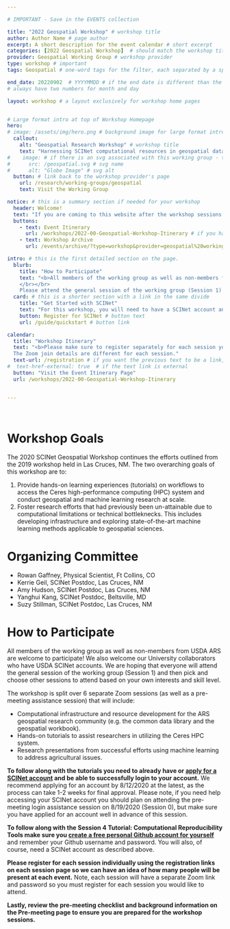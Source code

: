 ```yaml
---

# IMPORTANT - Save in the EVENTS collection

title: "2022 Geospatial Workshop" # workshop title 
author: Author Name # page author
excerpt: A short description for the event calendar # short excerpt
categories: [2022 Geospatial Workshop]  # should match the workshop title - this must be unique to this specific workshop
provider: Geospatial Working Group # workshop provider
type: workshop # important
tags: Geospatial # one-word tags for the filter, each separated by a space

end_date: 20220902  # YYYYMMDD # if the end date is different than the start date
# always have two numbers for month and day

layout: workshop # a layout exclusively for workshop home pages


# Large format intro at top of Workshop Homepage
hero:
# image: /assets/img/hero.png # background image for large format intro
  callout:
    alt: "Geospatial Research Workshop" # workshop title
    text: "Harnessing SCINet computational resources in geospatial data science to further sustainable and intensified agriculture" # short and descriptive workshop explanation
#    image: # if there is an svg associated with this working group - this is within the callout section
#      src: /geospatial.svg # svg name
#      alt: "Globe Image" # svg alt
  button: # link back to the workshop provider's page
    url: /research/working-groups/geospatial
    text: Visit the Working Group

notice: # this is a summary section if needed for your workshop
  header: Welcome!
  text: "If you are coming to this website after the workshop sessions have ended, welcome! All the tutorials we covered during the workshop have been formatted such that you can follow along with them anytime on your own and at your own pace from our webpages. Access session content, including all tutorials, using the “Session Archive” tabs at the very top of this homepage. If you run into any errors, feel free to notify the organizing committee so that we can correct the content. Thank you and happy learning!" 
  buttons: 
    - text: Event Itinerary
      url: /workshops/2022-00-Geospatial-Workshop-Itinerary # if you have an itenerary page in the workshop collection, link it here
    - text: Workshop Archive
      url: /events/archive/?type=workshop&provider=geospatial%20working%20group # you can use ths url to prefilter the event archive

intro: # this is the first detailed section on the page.
  blurb:
    title: "How to Participate" 
    text: "<b>All members of the working group as well as non-members from USDA ARS are welcome to participate!</b> We also welcome our University collaborators who have USDA SCINet accounts. 
    </br></br>
    Please attend the general session of the working group (Session 1) and then pick and choose other sessions to attend based on your own interests and skill level." 
  card: # this is a shorter section with a link in the same divide
    title: "Get Started with SCINet"
    text: "For this workshop, you will need to have a SCINet account and be able to successfully log in. We recommend applying for an account at least two weeks prior to the first session"
    button: Register for SCINet # button text
    url: /guide/quickstart # button link

calendar:
  title: "Workshop Itinerary"
  text: "<b>Please make sure to register separately for each session you plan on attending.</b> </br> 
  The Zoom join details are different for each session."
  text-url: /registration # if you want the previous text to be a link, add the url here
#  text-href-external: true  # if the text link is external
  button: "Visit the Event Itinerary Page"
  url: /workshops/2022-00-Geospatial-Workshop-Itinerary


---
```

<br>

# Workshop Goals

The 2020 SCINet Geospatial Workshop continues the efforts outlined from the 2019 workshop held in Las Cruces, NM. The two overarching goals of this workshop are to:

1. Provide hands-on learning experiences (tutorials) on workflows to access the Ceres high-performance computing (HPC) system and conduct geospatial and machine learning research at scale.
1. Foster research efforts that had previously been un-attainable due to computational limitations or technical bottleknecks. This includes developing infrastructure and exploring state-of-the-art machine learning methods applicable to geospatial sciences.


# Organizing Committee

* Rowan Gaffney, Physical Scientist, Ft Collins, CO
* Kerrie Geil, SCINet Postdoc, Las Cruces, NM
* Amy Hudson, SCINet Postdoc, Las Cruces, NM
* Yanghui Kang, SCINet Postdoc, Beltsville, MD
* Suzy Stillman, SCINet Postdoc, Las Cruces, NM


# How to Participate

All members of the working group as well as non-members from USDA ARS are welcome to participate! We also welcome our University collaborators who have USDA SCINet accounts. We are hoping that everyone will attend the general session of the working group (Session 1) and then pick and choose other sessions to attend based on your own interests and skill level.

The workshop is split over 6 separate Zoom sessions (as well as a pre-meeting assistance session) that will include:

* Computational infrastructure and resource development for the ARS geospatial research community (e.g. the common data library and the geospatial workbook).
* Hands-on tutorials to assist researchers in utilizing the Ceres HPC system.
* Research presentations from successful efforts using machine learning to address agricultural issues.

**To follow along with the tutorials you need to already have or [apply for a SCINet account](https://scinet.usda.gov/signup/) and be able to successfully login to your account.**  We recommend applying for an account by 8/12/2020 at the latest, as the process can take 1-2 weeks for final approval. Please note, if you need help accessing your SCINet account you should plan on attending the pre-meeting login assistance session on 8/19/2020 (Session 0), but make sure you have applied for an account well in advance of this session.

**To follow along with the Session 4 Tutorial: Computational Reproducibility Tools make sure you [create a free personal Github account for yourself](https://github.com/join)** and remember your Github username and password. You will also, of course, need a SCINet account as described above.

**Please register for each session individually using the registration links on each session page so we can have an idea of how many people will be present at each event.** Note, each session will have a separate Zoom link and password so you must register for each session you would like to attend.

**Lastly, review the pre-meeting checklist and background information on the Pre-meeting page to ensure you are prepared for the workshop sessions.**

<br>